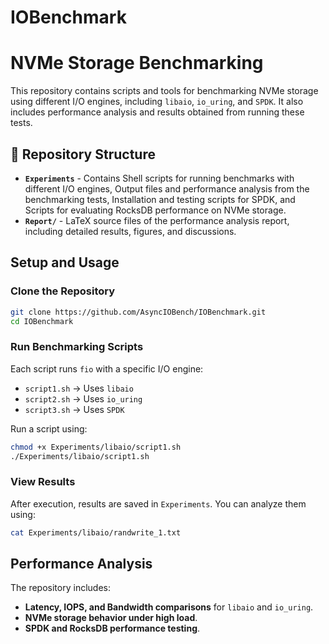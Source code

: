 # IOBenchmark

# NVMe Storage Benchmarking

This repository contains scripts and tools for benchmarking NVMe storage using different I/O engines, including `libaio`, `io_uring`, and `SPDK`. It also includes performance analysis and results obtained from running these tests.

## 📂 Repository Structure
- **`Experiments`** - Contains Shell scripts for running benchmarks with different I/O engines, Output files and performance analysis from the benchmarking tests, Installation and testing scripts for SPDK, and Scripts for evaluating RocksDB performance on NVMe storage.
- **`Report/`** - LaTeX source files of the performance analysis report, including detailed results, figures, and discussions.

## Setup and Usage

### Clone the Repository
```bash
git clone https://github.com/AsyncIOBench/IOBenchmark.git
cd IOBenchmark
```

### Run Benchmarking Scripts
Each script runs `fio` with a specific I/O engine:
- `script1.sh` → Uses `libaio`
- `script2.sh` → Uses `io_uring`
- `script3.sh` → Uses `SPDK`

Run a script using:
```bash
chmod +x Experiments/libaio/script1.sh
./Experiments/libaio/script1.sh
```

### View Results
After execution, results are saved in `Experiments`. You can analyze them using:
```bash
cat Experiments/libaio/randwrite_1.txt
```

## Performance Analysis
The repository includes:
- **Latency, IOPS, and Bandwidth comparisons** for `libaio` and `io_uring`.
- **NVMe storage behavior under high load**.
- **SPDK and RocksDB performance testing**.
